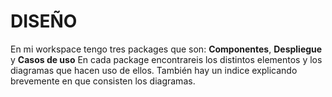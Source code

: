 # DISEÑO
En mi workspace tengo tres packages que son: **Componentes**, **Despliegue** y **Casos de uso**
En cada package encontrareis los distintos elementos y los diagramas que hacen uso de ellos. También hay un indice explicando brevemente en que
consisten los diagramas.


